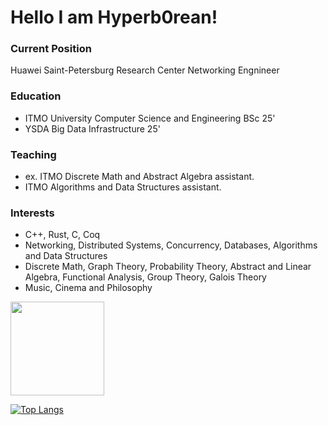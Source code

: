 # Hello I am Hyperb0rean!

### Current Position 
Huawei Saint-Petersburg Research Center Networking Engnineer

### Education
 - ITMO University Computer Science and Engineering BSc 25'
 - YSDA Big Data Infrastructure 25'

### Teaching
 - ex. ITMO Discrete Math and Abstract Algebra assistant.
 - ITMO Algorithms and Data Structures assistant.

### Interests
- C++, Rust, C, Coq
- Networking, Distributed Systems, Concurrency, Databases, Algorithms and Data Structures
- Discrete Math, Graph Theory, Probability Theory, Abstract and Linear Algebra, Functional Analysis, Group Theory, Galois Theory
- Music, Cinema and Philosophy



<p>
<a href="https://github-readme-stats.vercel.app/api?username=Hyperb0rean&show_icons=true&count_private=true">
       <img height=150 src="https://github-readme-stats.vercel.app/api?username=Hyperb0rean&show_icons=true&count_private=true"/>
</a>

[![Top Langs](https://github-readme-stats.vercel.app/api/top-langs/?username=hyperb0rean&layout=pie&count_private=true&lang_count=10&hide=java,python,cmake)](https://github.com/anuraghazra/github-readme-stats)
</p>
